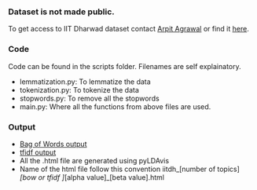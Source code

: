 ### Dataset is not made public. 

To get access to IIT Dharwad dataset contact 
[Arpit Agrawal](https://github.com/agrawalarpit14) or 
find it [here](https://github.com/agrawalarpit14/lda-private).

### Code

Code can be found in the scripts folder. Filenames are self explainatory.
- lemmatization.py: To lemmatize the data
- tokenization.py: To tokenize the data
- stopwords.py: To remove all the stopwords
- main.py: Where all the functions from above files are used.

### Output

- [Bag of Words output](bow_output/)
- [tfidf output](tfidf_output/)
- All the .html file are generated using pyLDAvis
- Name of the html file follow this convention iitdh_[number of topics]_[bow or tfidf ]_[alpha value]_[beta value].html
